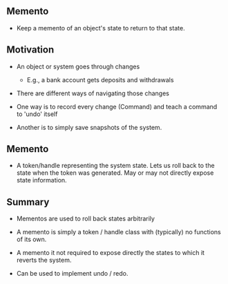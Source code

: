 ## Memento
- Keep a memento of an object's state to return to that state.

## Motivation
- An object or system goes through changes
    - E.g., a bank account gets deposits and withdrawals

- There are different ways of navigating those changes

- One way is to record every change (Command) and teach a command to 'undo' itself

- Another is to simply save snapshots of the system.

## Memento
- A token/handle representing the system state.
  Lets us roll back to the state when the token was generated.
  May or may not directly expose state information.

## Summary
- Mementos are used to roll back states arbitrarily

- A memento is simply a token / handle class with (typically) no functions of its own.

- A memento it not required to expose directly the states to which it reverts the system.

- Can be used to implement undo / redo.
